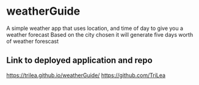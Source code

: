 # weatherGuide
A simple weather app that uses location, and time of day to give you a weather forecast
Based on the city chosen it will generate five days worth of weather forescast

## Link to deployed application and repo
https://trilea.github.io/weatherGuide/
https://github.com/TriLea
